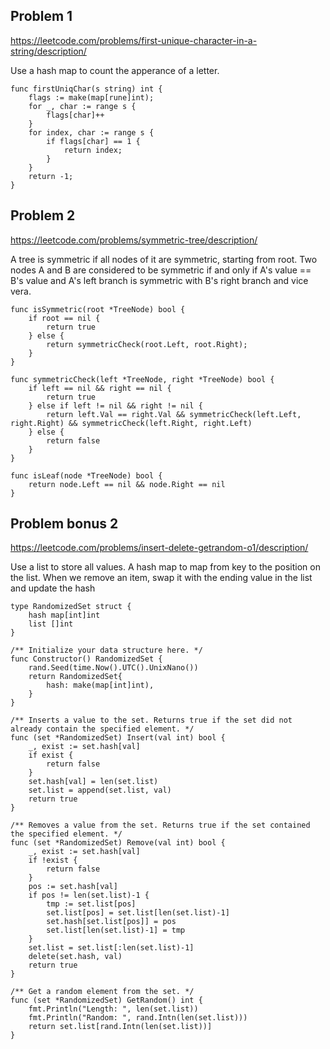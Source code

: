 ## Problem 1

https://leetcode.com/problems/first-unique-character-in-a-string/description/

Use a hash map to count the apperance of a letter.

```golang
func firstUniqChar(s string) int {
    flags := make(map[rune]int);
    for _, char := range s {
        flags[char]++
    }
    for index, char := range s {
        if flags[char] == 1 {
            return index;
        }
    }
    return -1;
}
```

## Problem 2

https://leetcode.com/problems/symmetric-tree/description/

A tree is symmetric if all nodes of it are symmetric, starting from root. 
Two nodes A and B are considered to be symmetric if and only if A's value == B's value and A's left branch is symmetric with B's right branch and vice vera.

```golang
func isSymmetric(root *TreeNode) bool {
    if root == nil {
        return true
    } else {
        return symmetricCheck(root.Left, root.Right);   
    }
}

func symmetricCheck(left *TreeNode, right *TreeNode) bool {
    if left == nil && right == nil {
        return true
    } else if left != nil && right != nil {
        return left.Val == right.Val && symmetricCheck(left.Left, right.Right) && symmetricCheck(left.Right, right.Left)
    } else {
        return false
    }
}

func isLeaf(node *TreeNode) bool {
    return node.Left == nil && node.Right == nil
}
```

## Problem bonus 2

https://leetcode.com/problems/insert-delete-getrandom-o1/description/

Use a list to store all values. A hash map to map from key to the position on the list. 
When we remove an item, swap it with the ending value in the list and update the hash

```golang
type RandomizedSet struct {
	hash map[int]int
	list []int
}

/** Initialize your data structure here. */
func Constructor() RandomizedSet {
	rand.Seed(time.Now().UTC().UnixNano())
	return RandomizedSet{
		hash: make(map[int]int),
	}
}

/** Inserts a value to the set. Returns true if the set did not already contain the specified element. */
func (set *RandomizedSet) Insert(val int) bool {
	_, exist := set.hash[val]
	if exist {
		return false
	}
	set.hash[val] = len(set.list)
	set.list = append(set.list, val)
	return true
}

/** Removes a value from the set. Returns true if the set contained the specified element. */
func (set *RandomizedSet) Remove(val int) bool {
	_, exist := set.hash[val]
	if !exist {
		return false
	}
	pos := set.hash[val]
	if pos != len(set.list)-1 {
		tmp := set.list[pos]
		set.list[pos] = set.list[len(set.list)-1]
		set.hash[set.list[pos]] = pos
		set.list[len(set.list)-1] = tmp
	}
	set.list = set.list[:len(set.list)-1]
	delete(set.hash, val)
	return true
}

/** Get a random element from the set. */
func (set *RandomizedSet) GetRandom() int {
	fmt.Println("Length: ", len(set.list))
	fmt.Println("Random: ", rand.Intn(len(set.list)))
	return set.list[rand.Intn(len(set.list))]
}
```
